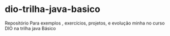 # dio-trilha-java-basico
Repositório Para exemplos , exercícios, projetos, e evolução minha no curso DIO na trilha java Básico 
